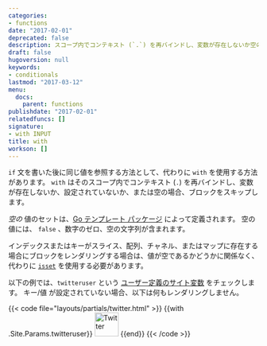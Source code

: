 ```yaml
---
categories:
- functions
date: "2017-02-01"
deprecated: false
description: スコープ内でコンテキスト (`.`) を再バインドし、変数が存在しないか空の場合はブロックをスキップします。
draft: false
hugoversion: null
keywords:
- conditionals
lastmod: "2017-03-12"
menu:
  docs:
    parent: functions
publishdate: "2017-02-01"
relatedfuncs: []
signature:
- with INPUT
title: with
workson: []
---
```


`if` 文を書いた後に同じ値を参照する方法として、代わりに `with` を使用する方法があります。 `with` はそのスコープ内でコンテキスト (`.`) を再バインドし、変数が存在しないか、設定されていないか、または空の場合、ブロックをスキップします。

*空の* 値のセットは、[Go テンプレート パッケージ](https://golang.org/pkg/text/template/) によって定義されます。 空の値には、 `false` 、数字のゼロ、空の文字列が含まれます。

インデックスまたはキーがスライス、配列、チャネル、またはマップに存在する場合にブロックをレンダリングする場合は、値が空であるかどうかに関係なく、代わりに [`isset`](/function/isset) を使用する必要があります。

以下の例では、`twitteruser` という [ユーザー定義のサイト変数](/variables/site/) をチェックします。 キー/値 が設定されていない場合、以下は何もレンダリングしません。

{{< code file="layouts/partials/twitter.html" >}}
{{with .Site.Params.twitteruser}}<span class="twitter">
<a href="https://twitter.com/{{.}}" rel="author">
<img src="/images/twitter.png" width="48" height="48" title="Twitter: {{.}}"
 alt="Twitter"></a>
</span>{{end}}
{{< /code >}}
